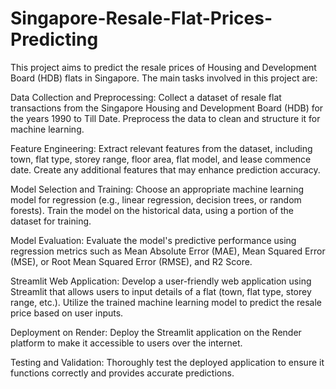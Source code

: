 # Singapore-Resale-Flat-Prices-Predicting

This project aims to predict the resale prices of Housing and Development Board (HDB) flats in Singapore. The main tasks involved in this project are:

Data Collection and Preprocessing:
Collect a dataset of resale flat transactions from the Singapore Housing and Development Board (HDB) for the years 1990 to Till Date. Preprocess the data to clean and structure it for machine learning.

Feature Engineering:
Extract relevant features from the dataset, including town, flat type, storey range, floor area, flat model, and lease commence date. Create any additional features that may enhance prediction accuracy.

Model Selection and Training:
Choose an appropriate machine learning model for regression (e.g., linear regression, decision trees, or random forests). Train the model on the historical data, using a portion of the dataset for training.

Model Evaluation:
Evaluate the model's predictive performance using regression metrics such as Mean Absolute Error (MAE), Mean Squared Error (MSE), or Root Mean Squared Error (RMSE), and R2 Score.

Streamlit Web Application:
Develop a user-friendly web application using Streamlit that allows users to input details of a flat (town, flat type, storey range, etc.). Utilize the trained machine learning model to predict the resale price based on user inputs.

Deployment on Render:
Deploy the Streamlit application on the Render platform to make it accessible to users over the internet.

Testing and Validation:
Thoroughly test the deployed application to ensure it functions correctly and provides accurate predictions.
